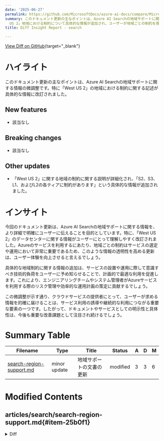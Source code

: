 ```yaml
---
date: '2025-06-27'
permalink: https://github.com/MicrosoftDocs/azure-ai-docs/compare/MicrosoftDocs:a20162d...MicrosoftDocs:44ebca9
summary: このドキュメント更新の主なポイントは、Azure AI Searchの地域サポートに関する情報をより明確にするための微調整です。特に、「West
  US 2」地域における制約について具体的な情報が追加され、ユーザーが地域ごとの制約を理解しやすくなりました。具体的な制約情報は、サービスの設置や運用における計画的利用を促進し、リスク管理や効率的な運用計画に役立つと期待されます。この更新は、ユーザー体験の向上に寄与する重要な要素となっています。
title: Diff Insight Report - search

---
```


[View Diff on GitHub](https://github.com/MicrosoftDocs/azure-ai-docs/compare/MicrosoftDocs:a20162d...MicrosoftDocs:44ebca9){target="_blank"}

# ハイライト
このドキュメント更新の主なポイントは、Azure AI Searchの地域サポートに関する情報の微調整です。特に「West US 2」の地域における制約に関する記述が具体的な情報に改訂されました。

## New features
- 該当なし

## Breaking changes
- 該当なし

## Other updates
- 「West US 2」に関する地域の制約に関する説明が詳細化され、「S2、S3、L1、およびL2の各ティアに制約があります」という具体的な情報が追加されました。

# インサイト
今回のドキュメント更新は、Azure AI Searchの地域サポートに関する情報を、より詳細で明確にユーザーに伝えることを目的としています。特に、「West US 2」のデータセンターに関する情報がユーザーにとって理解しやすく改訂されました。Azureのサービスを利用するにあたり、地域ごとの制約はサービスの選定や運用において非常に重要であるため、このような情報の透明性を高める更新は、ユーザー体験を向上させると言えるでしょう。

具体的な地域制約に関する情報の追加は、サービスの設置や運用に際して意識すべき技術的負荷をユーザーに予め知らせることで、計画的で最適な利用を促進します。これにより、エンジニアリングチームやシステム管理者がAzureサービスを利用する際のリスク管理や効率的な運用計画の策定に貢献するでしょう。

この微調整が示す通り、クラウドサービスの提供者にとって、ユーザーが求める情報を的確に届けることは、サービス利用の誘導や継続的な利用につながる重要な要素の一つです。したがって、ドキュメントやサービスとしての明示性と具体性は、今後も重要な改善課題として注目され続けるでしょう。

# Summary Table
|  Filename  | Type |    Title    | Status | A  | D  | M  |
|------------|------|-------------|--------|----|----|----|
| [search-region-support.md](#item-25b0f1) | minor update | 地域サポートの文書の更新 | modified | 3 | 3 | 6 | 


# Modified Contents
## articles/search/search-region-support.md{#item-25b0f1}

<details>
<summary>Diff</summary>
````diff
@@ -45,16 +45,16 @@ You can create an Azure AI Search service in any of the following Azure public r
 | Canada East​​ ​|  |  | ✅ | ✅ |  |
 | ​Central US​​ | ✅ | ✅ | ✅ | ✅ | ✅ |
 | East US​ | ✅ | ✅ | ✅ | ✅ |  |
-| East US 2 ​ | ✅ | ✅ | ✅ | ✅ | ✅ |
+| East US 2 ​<sup>1</sup>  | ✅ | ✅ | ✅ | ✅ | ✅ |
 | Mexico Central |  | ✅ |  |  |  |
 | North Central US​ ​| ✅ |  | ✅ | ✅ | ✅ |
 | South Central US​ | ✅ | ✅ | ✅ | ✅ | ✅ |
 | West US​​ | ✅ |  | ✅ | ✅ | ✅ |
-| West US 2​ <sup>1</sup>​| ✅ | ✅ | ✅ | ✅ | ✅ |
+| West US 2​ ​| ✅ | ✅ | ✅ | ✅ | ✅ |
 | West US 3​ | ✅ | ✅ | ✅ | ✅ | ✅ |
 | West Central US​ ​ | ✅ |  | ✅ | ✅ |  |
 
-<sup>1</sup> This region has capacity constraints on all tiers.
+<sup>1</sup> This region has capacity constraints on the following tiers: S2, S3, L1, and L2.
 
 ### Europe
 
````
</details>

### Summary

```json
{
    "modification_type": "minor update",
    "modification_title": "地域サポートの文書の更新"
}
```

### Explanation
この変更は、Azure AI Searchサービスの地域サポートに関するドキュメントの更新を示しています。具体的には、対応する地域の表において、いくつかのセルが修正されました。具体的には、「East US 2」と「West US 2」の地域における記述が微調整され、特に「West US 2」については、元の注釈が地域の制約についての具体的な情報（「S2、S3、L1、およびL2の各ティアに制約があります」）に変更されています。この更新は、地域の制約にかかわる情報をより明確にするためのものであり、ユーザーにとっての明確性を向上させることを目的としています。


